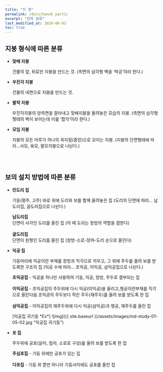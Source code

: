 ```yaml
---
title: "지 붕"
permalink: /docs/hanok part1/
excerpt: "한옥 분류"
last_modified_at: 2020-08-03
toc: true
---
```


## 지붕 형식에 따른 분류

- **맞배 지붕**

  건물의 앞, 뒤로만 지붕을 만드는 것. (측면의 삼각형 벽을 ‘박공’이라 한다.)

- **우진각 지붕**

    건물의 네면으로 지붕을 만드는 것.


- **팔작 지붕**

  우진각지붕의 양측면을 잘라내고 맞배지붕을 올려놓은 모습의 지붕.
    (측면의 삼각형 형태의 벽이 보이는데 이를 ‘합각’이라 한다.)


- **모임 지붕**

  지붕의 모든 마루가 하나의 꼭지점(중앙)으로 모이는 지붕.
  (지붕의 단면형태에 따라...사모, 육모, 팔모지붕으로 나뉜다.)

<br><br>
## 보의 설치 방법에 따른 분류

- **민도리 집**

  기둥(평주, 고주) 바로 위에 도리와 보를 함께 올려놓은 집
    (도리의 단면에 따라... 납도리집, 굴도리집으로 나뉜다.)
  <p class="notice--info">
    <b>납도리집</b><br>
      단면이 사각인 도리를 올린 집 (이 때 도리는 창방의 역할을 겸한다)<br>
    <br>
    <b>굴도리집</b><br>
      단면이 원형인 도리를 올린 집 (창방-소로-장여-도리 순으로 올린다)
  </p>

- **익공 집**

  기둥머리에 익공이란 부재를 창방과 직각으로 끼우고, 그 위에 주두를 올려 보를 받도록한 구조의 집
  (익공 수에 따라... 초익공, 이익공, 삼익공집으로 나뉜다.)
  <p class="notice--info">
    <b>초익공집</b> - 익공을 하나만 사용하여 기둥, 익공, 창방, 주두로 결부되는 집<br>
    <br>
    <b>이익공집</b> - 초익공집의 주두위에 다시 익공(이익공)을 올리고,행공이란부재를 직각으로 올린다음 초익공의 주두보다 작은 주두(재주두)를 올려 보를 받도록  한 집<br>
    <br>
    <b>삼익공집</b> - 이익공집의 재주두위에 다시 익공(삼익공)과 행공, 재주두를 올린 집
  </p>
    [익공집 귀기둥 *Ex*]
  ![img]({{ site.baseurl }}/assets/images/md-study-01-05-02.jpg "익공집 귀기둥")

- **포 집**

  주두위에 공포(살미, 첨차, 소로로 구성)를 올려 보를 받도록 한 집
  <p class="notice--info">
  	<b>주심포집</b> - 기둥 위에만 공포가 있는 집<br>
    <br>
  	<b>다포집</b> - 기둥 위 뿐만 아니라 기둥사이에도 공포를 올린 집
  </p>